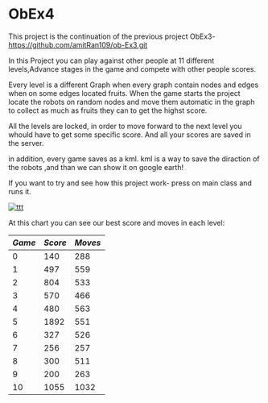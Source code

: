 # ObEx4

This project is the continuation of the previous project ObEx3- https://github.com/amitRan109/ob-Ex3.git

In this Project you can play against other people at 11 different levels,Advance stages in the game and compete with other people scores.

Every level is a different Graph when every graph contain nodes and edges when on some edges located fruits.
When the game starts the project locate the robots on random nodes and move them automatic in the graph to collect 
as much as fruits they can to get the highst score. 

All the levels are locked, in order to move forward to the next level you whould have to get some specific score.
And all your scores are saved in the server.

in addition, every game saves as a kml. kml is a way to save the diraction of the robots ,and than we can show it on google earth!

If you want to try and see how this project work- press on main class and runs it.

<a href="https://ibb.co/dpYpWnC"><img src="https://i.ibb.co/SmCmsqY/ttt.jpg" alt="ttt" border="0"></a>


At this chart you can see  our best score and moves in each level:



| _Game_ | _Score_ | _Moves_|
|-------------|------------|------------|
| 0        | 140   | 288|
| 1         | 497 | 559|
| 2         | 804 | 533|
| 3         | 570    | 466|
| 4        | 480| 563
| 5         | 1892   | 551
| 6        | 327| 526
| 7         | 256   | 257
|8       | 300| 511
| 9        | 200     | 263
| 10        | 1055 | 1032
